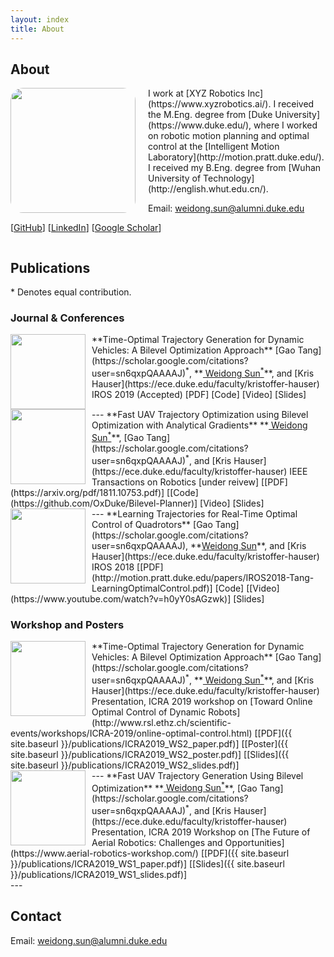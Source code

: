 ```yaml
---
layout: index
title: About
---
```


## About

<img align="left" src="{{ site.baseurl }}/images/me.jpeg" style="float:left;height:200px;width:200px;border-radius: 10%;margin-right: 20px">
I work at [XYZ Robotics Inc](https://www.xyzrobotics.ai/). I received the M.Eng. degree from [Duke University](https://www.duke.edu/), where I worked on robotic motion planning and optimal control at the [Intelligent Motion Laboratory](http://motion.pratt.duke.edu/). 
I received my B.Eng. degree from [Wuhan University of Technology](http://english.whut.edu.cn/).

Email: [weidong.sun@alumni.duke.edu](mailto:weidong.sun@alumni.duke.edu)

[[GitHub](https://github.com/oxduke)]
[[LinkedIn](https://www.linkedin.com/in/weidong-sun-953264129/)]
[[Google Scholar](https://scholar.google.com/citations?user=yYTIc8UAAAAJ&hl=en)]

<div style="clear:both;"></div>

## Publications 

\* Denotes equal contribution.

### Journal & Conferences

<img align="left" src="{{ site.baseurl }}/images/iros19.png" style="float:left;height:120px;width:120px;margin-right: 10px">
 **Time-Optimal Trajectory Generation for Dynamic Vehicles: A Bilevel Optimization Approach**  
 [Gao Tang](https://scholar.google.com/citations?user=sn6qxpQAAAAJ)<sup>*</sup>, **<u> Weidong Sun<sup>*</sup></u>**, and [Kris Hauser](https://ece.duke.edu/faculty/kristoffer-hauser)  
 IROS 2019 (Accepted)  
 [PDF]
 [Code]
 [Video]
 [Slides]
<div style="clear:both;"></div>
---

<img align="left" src="{{ site.baseurl }}/images/tro.png" style="float:left;height:120px;width:120px;margin-right: 10px">
 **Fast UAV Trajectory Optimization using Bilevel Optimization with Analytical Gradients**  
 **<u> Weidong Sun<sup>*</sup></u>**, [Gao Tang](https://scholar.google.com/citations?user=sn6qxpQAAAAJ)<sup>*</sup>, and [Kris Hauser](https://ece.duke.edu/faculty/kristoffer-hauser)  
 IEEE Transactions on Robotics [under reivew]  
 [[PDF](https://arxiv.org/pdf/1811.10753.pdf)]
 [[Code](https://github.com/OxDuke/Bilevel-Planner)]
 [Video]
 [Slides]
<div style="clear:both;"></div>
---

<img align="left" src="{{ site.baseurl }}/images/iros18.png" style="float:left;height:120px;width:120px;margin-right: 10px">
 **Learning Trajectories for Real-Time Optimal Control of Quadrotors**  
 [Gao Tang](https://scholar.google.com/citations?user=sn6qxpQAAAAJ), **<u>Weidong Sun</u>**, and [Kris Hauser](https://ece.duke.edu/faculty/kristoffer-hauser)  
 IROS 2018  
 [[PDF](http://motion.pratt.duke.edu/papers/IROS2018-Tang-LearningOptimalControl.pdf)]
 [Code]
 [[Video](https://www.youtube.com/watch?v=h0yY0sAGzwk)]
 [Slides]


<div style="clear:both;"></div>

### Workshop and Posters
<img align="left" src="{{ site.baseurl }}/images/iros19.png" style="float:left;height:120px;width:120px;margin-right:10px;margin-bottom:10px">
 **Time-Optimal Trajectory Generation for Dynamic Vehicles: A Bilevel Optimization Approach**  
 [Gao Tang](https://scholar.google.com/citations?user=sn6qxpQAAAAJ)<sup>*</sup>, **<u> Weidong Sun<sup>*</sup></u>**, and [Kris Hauser](https://ece.duke.edu/faculty/kristoffer-hauser)  
 Presentation, ICRA 2019 workshop on  
 [Toward Online Optimal Control of Dynamic Robots](http://www.rsl.ethz.ch/scientific-events/workshops/ICRA-2019/online-optimal-control.html)  
 [[PDF]({{ site.baseurl }}/publications/ICRA2019_WS2_paper.pdf)]
 [[Poster]({{ site.baseurl }}/publications/ICRA2019_WS2_poster.pdf)]
 [[Slides]({{ site.baseurl }}/publications/ICRA2019_WS2_slides.pdf)]
 <!--[[Powerpoint]]({{ site.baseurl }}/publications/2019_ICRA_WS2_slides.pptx)-->
<div style="clear:both;"></div>
---

<img align="left" src="{{ site.baseurl }}/images/icra19-ws1.png" style="float:left;height:120px;width:120px;margin-right: 10px">
 **Fast UAV Trajectory Generation Using Bilevel Optimization**  
 **<u> Weidong Sun<sup>*</sup></u>**, [Gao Tang](https://scholar.google.com/citations?user=sn6qxpQAAAAJ)<sup>*</sup>, and [Kris Hauser](https://ece.duke.edu/faculty/kristoffer-hauser)  
 Presentation, ICRA 2019 Workshop on  
 [The Future of Aerial Robotics: Challenges and Opportunities](https://www.aerial-robotics-workshop.com/)  
 [[PDF]({{ site.baseurl }}/publications/ICRA2019_WS1_paper.pdf)]
 [[Slides]({{ site.baseurl }}/publications/ICRA2019_WS1_slides.pdf)]
 <!--[[Powerpoint]]({{ site.baseurl }}/publications/2019_ICRA_WS1_slides.pptx)-->
<div style="clear:both;"></div>
---


## Contact

Email: [weidong.sun@alumni.duke.edu](mailto:weidong.sun@alumni.duke.edu)
